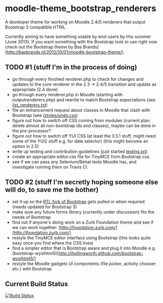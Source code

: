 moodle-theme_bootstrap_renderers
================================

A developer theme for working on Moodle 2.4/5 renderers that output Bootstrap 3 compatible HTML.

Currently aiming to have something usable by end-users by this summer (June 2013). If you want something with the Bootstrap look to use right now check out the Bootstrap theme by Bas Brands](http://basbrands.nl/2012/10/01/moodle-bootstrap-theme/).

TODO #1 (stuff I'm in the process of doing)
----

* go through every finished renderer.php to check for changes and updates to the core renderer in the 2.3 -> 2.4/5 transition and update as appropriate (2.4 done)
* go through every renderer.php in Moodle (starting with outputrenderers.php) and rewrite to match Bootstrap expectations (see [list_renderers.txt](https://github.com/ds125v/moodle-theme_bootstrap_renderers/blob/master/info/list_renderers.txt))
* file an enhancement request about classes in Moodle that clash with Bootstrap (see [/styles/undo.css](https://github.com/ds125v/moodle-theme_bootstrap_renderers/blob/master/style/undo.css))
* figure out how to switch off CSS coming from modules (current plan: delete almost all non-bootstrap ids and classes), maybe can be done in the pre-processor?
* figure out how to switch off YUI CSS (at least the 3.5.1 stuff, might need some of the YUI2 stuff e.g. for date selector) (this might become an option in 2.5)
* write up testing and contribution guidelines (just started [testing.txt](https://github.com/ds125v/moodle-theme_bootstrap_renderers/blob/master/info/testing.txt))
* create an appropriate editor.css file for TinyMCE from Bootstrap css.
* see if we can pass any Selenium/Behat tests Moodle has, and investigate running them on Travis CI.

TODO #2 (stuff I'm secretly hoping someone else will do, to save me the bother)
----------------

* set it up so the [RTL fork of Bootstrap](https://github.com/AbdullahDiaa/Bootstrap-RTL) gets pulled in when required (needs updated for Bootstrap 3)
* make sure any future forms library (currently under discussion) fits the needs of Bootstrap
* find out if anyone's doing work on a Zurb Foundation theme and see if we can work together: [http://foundation.zurb.com/](http://foundation.zurb.com/)
* restyle the TinyMCE editor interface using Bootstrap (this looks quite easy once you find where the CSS lives)
* find a simpler editor that is Bootstrap aware and plug it into Moodle e.g. (bootstrap-wysihtml5)[http://jhollingworth.github.com/bootstrap-wysihtml5/] 
* restyle the Moodle gadgets UI components (file picker, activity chooser etc.) with Bootstrap 

Current Build Status
--------------------

[![Build Status](https://travis-ci.org/ds125v/moodle-theme_bootstrap_renderers.png)](https://travis-ci.org/ds125v/moodle-theme_bootstrap_renderers)
